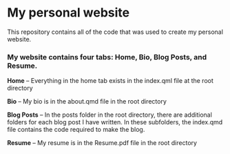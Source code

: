 # My personal website

This repository contains all of the code that was used to create my personal website. 

### My website contains four tabs: Home, Bio, Blog Posts, and Resume. 

**Home** – Everything in the home tab exists in the index.qml file at the root directory

**Bio** – My bio is in the about.qmd file in the root directory

**Blog Posts** – In the posts folder in the root directory, there are additional folders for each blog post I have written. In these subfolders, the index.qmd file contains the code required to make the blog. 

**Resume** – My resume is in the Resume.pdf file in the root directory 
